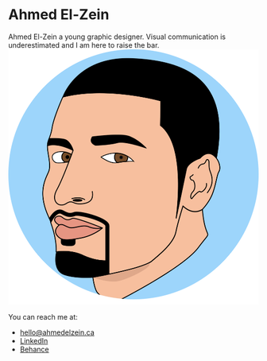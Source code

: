 # Ahmed El-Zein

Ahmed El-Zein a young graphic designer. Visual communication is underestimated and I am here to raise the bar.
![Ahmed El-Zein, the designer](images/me-illus.svg)

You can reach me at:

- [hello@ahmedelzein.ca](mailto:hello@ahmedelzein.ca)
- [LinkedIn](https://www.linkedin.com/pub/ahmed-el-zein/a4/469/316)
- [Behance](https://www.behance.net/ahmedelzein)